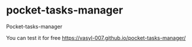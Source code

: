# pocket-tasks-manager
Pocket-tasks-manager

You can test it for free https://vasyl-007.github.io/pocket-tasks-manager/
